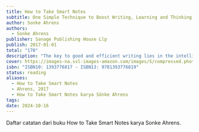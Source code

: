 ```yaml
---
title: How to Take Smart Notes
subtitle: One Simple Technique to Boost Writing, Learning and Thinking - for Students, Academics and Nonfiction Book Writers
author: Sonke Ahrens
authors:
  - Sonke Ahrens
publisher: Sanage Publishing House Llp
publish: 2017-01-01
total: "170"
description: "The key to good and efficient writing lies in the intelligent organisation of ideas and notes. This book helps students, academics and nonfiction writers to get more done, write intelligent texts and learn for the long run. It teaches you how to take smart notes and ensure they bring you and your projects forward. The Take Smart Notes principle is based on established psychological insight and draws from a tried and tested note-taking-technique. This is the first comprehensive guide and description of this system in English, and not only does it explain how it works, but also why. It suits students and academics in the social sciences and humanities, nonfiction writers and others who are in the business of reading, thinking and writing. Instead of wasting your time searching for notes, quotes or references, you can focus on what really counts: thinking, understanding and developing new ideas in writing. It does not matter if you prefer taking notes with pen and paper or on a computer, be it Windows, Mac or Linux. And you can start right away.--Back cover"
cover: https://images-na.ssl-images-amazon.com/images/S/compressed.photo.goodreads.com/books/1488937626i/34507927.jpg
isbn: "ISBN10: 1393776817 - ISBN13: 9781393776819"
status: reading
aliases:
  - How to Take Smart Notes
  - Ahrens, 2017
  - How to Take Smart Notes karya Sönke Ahrens
tags: 
date: 2024-10-16
---
```

Daftar catatan dari buku How to Take Smart Notes karya Sonke Ahrens.